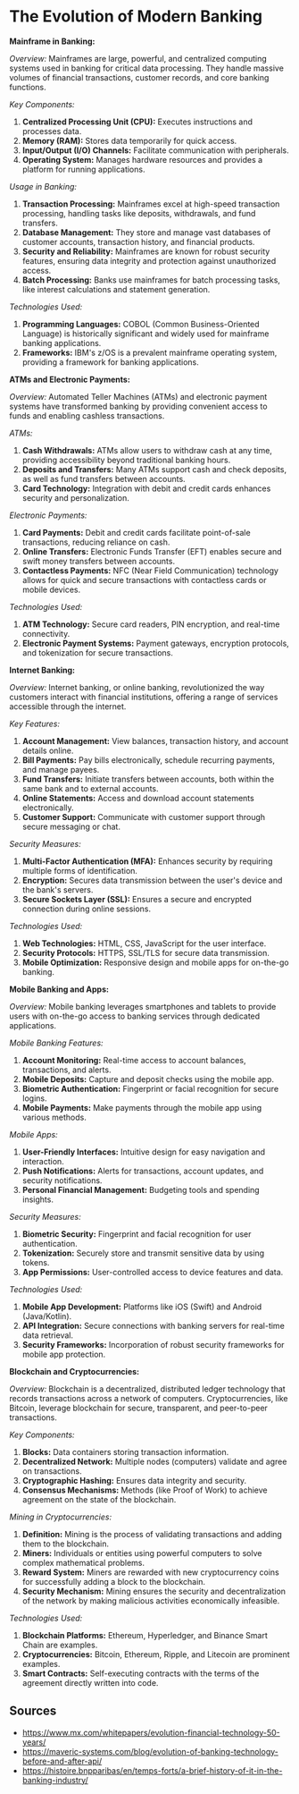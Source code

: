 # The Evolution of Modern Banking

**Mainframe in Banking:**

*Overview:*
Mainframes are large, powerful, and centralized computing systems used in banking for critical data processing. They handle massive volumes of financial transactions, customer records, and core banking functions.

*Key Components:*
1. **Centralized Processing Unit (CPU):** Executes instructions and processes data.
2. **Memory (RAM):** Stores data temporarily for quick access.
3. **Input/Output (I/O) Channels:** Facilitate communication with peripherals.
4. **Operating System:** Manages hardware resources and provides a platform for running applications.

*Usage in Banking:*
1. **Transaction Processing:** Mainframes excel at high-speed transaction processing, handling tasks like deposits, withdrawals, and fund transfers.
2. **Database Management:** They store and manage vast databases of customer accounts, transaction history, and financial products.
3. **Security and Reliability:** Mainframes are known for robust security features, ensuring data integrity and protection against unauthorized access.
4. **Batch Processing:** Banks use mainframes for batch processing tasks, like interest calculations and statement generation.

*Technologies Used:*
1. **Programming Languages:** COBOL (Common Business-Oriented Language) is historically significant and widely used for mainframe banking applications.
2. **Frameworks:** IBM's z/OS is a prevalent mainframe operating system, providing a framework for banking applications.

**ATMs and Electronic Payments:**

*Overview:*
Automated Teller Machines (ATMs) and electronic payment systems have transformed banking by providing convenient access to funds and enabling cashless transactions.

*ATMs:*
1. **Cash Withdrawals:** ATMs allow users to withdraw cash at any time, providing accessibility beyond traditional banking hours.
2. **Deposits and Transfers:** Many ATMs support cash and check deposits, as well as fund transfers between accounts.
3. **Card Technology:** Integration with debit and credit cards enhances security and personalization.

*Electronic Payments:*
1. **Card Payments:** Debit and credit cards facilitate point-of-sale transactions, reducing reliance on cash.
2. **Online Transfers:** Electronic Funds Transfer (EFT) enables secure and swift money transfers between accounts.
3. **Contactless Payments:** NFC (Near Field Communication) technology allows for quick and secure transactions with contactless cards or mobile devices.

*Technologies Used:*
1. **ATM Technology:** Secure card readers, PIN encryption, and real-time connectivity.
2. **Electronic Payment Systems:** Payment gateways, encryption protocols, and tokenization for secure transactions.

**Internet Banking:**

*Overview:*
Internet banking, or online banking, revolutionized the way customers interact with financial institutions, offering a range of services accessible through the internet.

*Key Features:*
1. **Account Management:** View balances, transaction history, and account details online.
2. **Bill Payments:** Pay bills electronically, schedule recurring payments, and manage payees.
3. **Fund Transfers:** Initiate transfers between accounts, both within the same bank and to external accounts.
4. **Online Statements:** Access and download account statements electronically.
5. **Customer Support:** Communicate with customer support through secure messaging or chat.

*Security Measures:*
1. **Multi-Factor Authentication (MFA):** Enhances security by requiring multiple forms of identification.
2. **Encryption:** Secures data transmission between the user's device and the bank's servers.
3. **Secure Sockets Layer (SSL):** Ensures a secure and encrypted connection during online sessions.

*Technologies Used:*
1. **Web Technologies:** HTML, CSS, JavaScript for the user interface.
2. **Security Protocols:** HTTPS, SSL/TLS for secure data transmission.
3. **Mobile Optimization:** Responsive design and mobile apps for on-the-go banking.

**Mobile Banking and Apps:**

*Overview:*
Mobile banking leverages smartphones and tablets to provide users with on-the-go access to banking services through dedicated applications.

*Mobile Banking Features:*
1. **Account Monitoring:** Real-time access to account balances, transactions, and alerts.
2. **Mobile Deposits:** Capture and deposit checks using the mobile app.
3. **Biometric Authentication:** Fingerprint or facial recognition for secure logins.
4. **Mobile Payments:** Make payments through the mobile app using various methods.

*Mobile Apps:*
1. **User-Friendly Interfaces:** Intuitive design for easy navigation and interaction.
2. **Push Notifications:** Alerts for transactions, account updates, and security notifications.
3. **Personal Financial Management:** Budgeting tools and spending insights.

*Security Measures:*
1. **Biometric Security:** Fingerprint and facial recognition for user authentication.
2. **Tokenization:** Securely store and transmit sensitive data by using tokens.
3. **App Permissions:** User-controlled access to device features and data.

*Technologies Used:*
1. **Mobile App Development:** Platforms like iOS (Swift) and Android (Java/Kotlin).
2. **API Integration:** Secure connections with banking servers for real-time data retrieval.
3. **Security Frameworks:** Incorporation of robust security frameworks for mobile app protection.

**Blockchain and Cryptocurrencies:**

*Overview:*
Blockchain is a decentralized, distributed ledger technology that records transactions across a network of computers. Cryptocurrencies, like Bitcoin, leverage blockchain for secure, transparent, and peer-to-peer transactions.

*Key Components:*
1. **Blocks:** Data containers storing transaction information.
2. **Decentralized Network:** Multiple nodes (computers) validate and agree on transactions.
3. **Cryptographic Hashing:** Ensures data integrity and security.
4. **Consensus Mechanisms:** Methods (like Proof of Work) to achieve agreement on the state of the blockchain.

*Mining in Cryptocurrencies:*
1. **Definition:** Mining is the process of validating transactions and adding them to the blockchain.
2. **Miners:** Individuals or entities using powerful computers to solve complex mathematical problems.
3. **Reward System:** Miners are rewarded with new cryptocurrency coins for successfully adding a block to the blockchain.
4. **Security Mechanism:** Mining ensures the security and decentralization of the network by making malicious activities economically infeasible.

*Technologies Used:*
1. **Blockchain Platforms:** Ethereum, Hyperledger, and Binance Smart Chain are examples.
2. **Cryptocurrencies:** Bitcoin, Ethereum, Ripple, and Litecoin are prominent examples.
3. **Smart Contracts:** Self-executing contracts with the terms of the agreement directly written into code.



## Sources

- https://www.mx.com/whitepapers/evolution-financial-technology-50-years/
- https://maveric-systems.com/blog/evolution-of-banking-technology-before-and-after-api/
- https://histoire.bnpparibas/en/temps-forts/a-brief-history-of-it-in-the-banking-industry/

